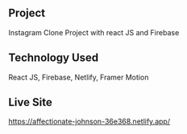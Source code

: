 ## Project 
Instagram Clone Project with react JS and Firebase

## Technology Used
React JS, Firebase, Netlify, Framer Motion

## Live Site
https://affectionate-johnson-36e368.netlify.app/

